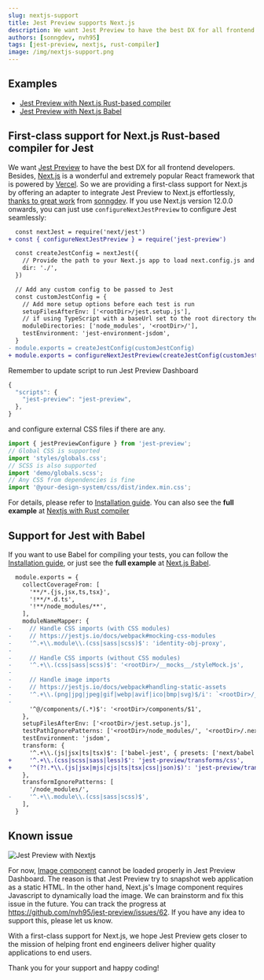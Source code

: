 ```yaml
---
slug: nextjs-support
title: Jest Preview supports Next.js
description: We want Jest Preview to have the best DX for all frontend developers. Besides, Next.js is a wonderful and extremely popular React framework that is powered by Vercel. So we are providing a first-class support for Next.js by offering an adapter to integrate Jest Preview to Next.js effortlessly, thanks to great work from sonngdev.
authors: [sonngdev, nvh95]
tags: [jest-preview, nextjs, rust-compiler]
image: /img/nextjs-support.png
---
```


## Examples

- [Jest Preview with Next.js Rust-based compiler](https://github.com/nvh95/jest-preview/tree/main/examples/nextjs)
- [Jest Preview with Next.js Babel](https://github.com/nvh95/jest-preview/tree/main/examples/nextjs-babel)

## First-class support for Next.js Rust-based compiler for Jest

We want [Jest Preview](https://jest-preview.com) to have the best DX for all frontend developers. Besides, [Next.js](https://nextjs.org) is a wonderful and extremely popular React framework that is powered by [Vercel](https://vercel.com). So we are providing a first-class support for Next.js by offering an adapter to integrate Jest Preview to Next.js effortlessly, [thanks to great work](https://github.com/nvh95/jest-preview/pull/64) from [sonngdev](https://github.com/sonngdev). If you use Next.js version 12.0.0 onwards, you can just use `configureNextJestPreview` to configure Jest seamlessly:

<!--truncate-->

```diff
  const nextJest = require('next/jest')
+ const { configureNextJestPreview } = require('jest-preview')

  const createJestConfig = nextJest({
    // Provide the path to your Next.js app to load next.config.js and .env files in your test environment
    dir: './',
  })

  // Add any custom config to be passed to Jest
  const customJestConfig = {
    // Add more setup options before each test is run
    setupFilesAfterEnv: ['<rootDir>/jest.setup.js'],
    // if using TypeScript with a baseUrl set to the root directory then you need the below for alias' to work
    moduleDirectories: ['node_modules', '<rootDir>/'],
    testEnvironment: 'jest-environment-jsdom',
  }
- module.exports = createJestConfig(customJestConfig)
+ module.exports = configureNextJestPreview(createJestConfig(customJestConfig));
```

Remember to update script to run Jest Preview Dashboard

```js
{
  "scripts": {
    "jest-preview": "jest-preview",
  },
}
```

and configure external CSS files if there are any.

```js
import { jestPreviewConfigure } from 'jest-preview';
// Global CSS is supported
import 'styles/globals.css';
// SCSS is also supported
import 'demo/globals.scss';
// Any CSS from dependencies is fine
import '@your-design-system/css/dist/index.min.css';
```

For details, please refer to [Installation guide](/docs/getting-started/installation). You can also see the **full example** at [Nextjs with Rust compiler](https://github.com/nvh95/jest-preview/tree/main/examples/nextjs)

## Support for Jest with Babel

If you want to use Babel for compiling your tests, you can follow the [Installation guide](/docs/getting-started/installation), or just see the **full example** at [Next.js Babel](https://github.com/nvh95/jest-preview/tree/main/examples/nextjs-babel).

```diff
  module.exports = {
    collectCoverageFrom: [
      '**/*.{js,jsx,ts,tsx}',
      '!**/*.d.ts',
      '!**/node_modules/**',
    ],
    moduleNameMapper: {
-     // Handle CSS imports (with CSS modules)
-     // https://jestjs.io/docs/webpack#mocking-css-modules
-     '^.+\\.module\\.(css|sass|scss)$': 'identity-obj-proxy',
-
-     // Handle CSS imports (without CSS modules)
-     '^.+\\.(css|sass|scss)$': '<rootDir>/__mocks__/styleMock.js',
-
-     // Handle image imports
-     // https://jestjs.io/docs/webpack#handling-static-assets
-     '^.+\\.(png|jpg|jpeg|gif|webp|avif|ico|bmp|svg)$/i': `<rootDir>/__mocks__/fileMock.js`,
-
      '^@/components/(.*)$': '<rootDir>/components/$1',
    },
    setupFilesAfterEnv: ['<rootDir>/jest.setup.js'],
    testPathIgnorePatterns: ['<rootDir>/node_modules/', '<rootDir>/.next/'],
    testEnvironment: 'jsdom',
    transform: {
      '^.+\\.(js|jsx|ts|tsx)$': ['babel-jest', { presets: ['next/babel'] }],
+     '^.+\\.(css|scss|sass|less)$': 'jest-preview/transforms/css',
+     '^(?!.*\\.(js|jsx|mjs|cjs|ts|tsx|css|json)$)': 'jest-preview/transforms/file',
    },
    transformIgnorePatterns: [
      '/node_modules/',
-     '^.+\\.module\\.(css|sass|scss)$',
    ],
  }
```

## Known issue

![Jest Preview with Nextjs](./nextjs-snapshot.png)

For now, [Image component](https://nextjs.org/docs/api-reference/next/image) cannot be loaded properly in Jest Preview Dashboard. The reason is that Jest Preview try to snapshot web application as a static HTML. In the other hand, Next.js's Image component requires Javascript to dynamically load the image. We can brainstorm and fix this issue in the future. You can track the progress at https://github.com/nvh95/jest-preview/issues/62. If you have any idea to support this, please let us know.

With a first-class support for Next.js, we hope Jest Preview gets closer to the mission of helping front end engineers deliver higher quality applications to end users.

Thank you for your support and happy coding!
